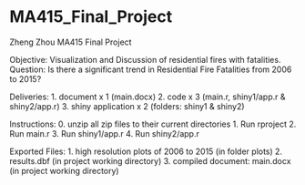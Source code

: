 # MA415_Final_Project

Zheng Zhou
MA415
Final Project


Objective: Visualization and Discussion of residential fires with fatalities.
Question: Is there a significant trend in Residential Fire Fatalities from 2006 to 2015?

Deliveries: 1. document           x 1 (main.docx)
            2. code               x 3 (main.r, shiny1/app.r & shiny2/app.r) 
            3. shiny application  x 2 (folders: shiny1 & shiny2)
            
Instructions: 0. unzip all zip files to their current directories
              1. Run rproject
              2. Run main.r
              3. Run shiny1/app.r
              4. Run shiny2/app.r
              
Exported Files: 1. high resolution plots of 2006 to 2015 (in folder plots)
                2. results.dbf (in project working directory)
                3. compiled document: main.docx (in project working directory)